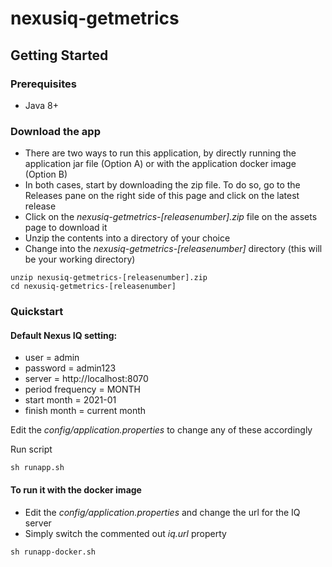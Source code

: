 # nexusiq-getmetrics

## Getting Started

### Prerequisites
  * Java 8+

### Download the app 
  * There are two ways to run this application, by directly running the application jar file (Option A) or with the application docker image (Option B)
  * In both cases, start by downloading the zip file. To do so, go to the Releases pane on the right side of this page and click on the latest release
  * Click on the *nexusiq-getmetrics-[releasenumber].zip* file on the assets page to download it
  * Unzip the contents into a directory of your choice
  * Change into the *nexusiq-getmetrics-[releasenumber]* directory (this will be your working directory)

```
unzip nexusiq-getmetrics-[releasenumber].zip
cd nexusiq-getmetrics-[releasenumber]
```

### Quickstart

#### Default Nexus IQ setting:

* user = admin
* password = admin123
* server = http://localhost:8070
* period frequency = MONTH
* start month = 2021-01
* finish month = current month

Edit the *config/application.properties* to change any of these accordingly

Run script
```
sh runapp.sh
```

#### To run it with the docker image
* Edit the *config/application.properties* and change the url for the IQ server
* Simply switch the commented out *iq.url* property
```
sh runapp-docker.sh
```



